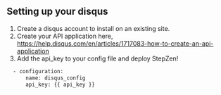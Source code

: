 ## Setting up your disqus

1. Create a disqus account to install on an existing site.
2. Create your API application here, https://help.disqus.com/en/articles/1717083-how-to-create-an-api-application
3. Add the api_key to your config file and deploy StepZen!
```bash
  - configuration:
      name: disqus_config
      api_key: {{ api_key }}
```
